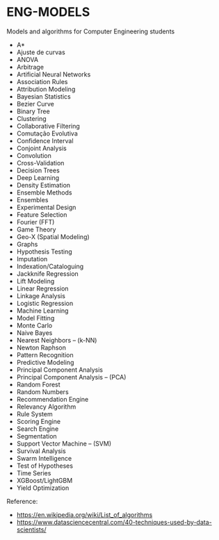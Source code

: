 # ENG-MODELS
Models and algorithms for Computer Engineering students

- A*
- Ajuste de curvas
- ANOVA
- Arbitrage
- Artificial Neural Networks
- Association Rules
- Attribution Modeling
- Bayesian Statistics
- Bezier Curve
- Binary Tree
- Clustering
- Collaborative Filtering
- Comutação Evolutiva
- Confidence Interval
- Conjoint Analysis
- Convolution
- Cross-Validation
- Decision Trees
- Deep Learning
- Density Estimation
- Ensemble Methods
- Ensembles
- Experimental Design
- Feature Selection
- Fourier (FFT)
- Game Theory
- Geo-X (Spatial Modeling)
- Graphs
- Hypothesis Testing
- Imputation
- Indexation/Cataloguing
- Jackknife Regression
- Lift Modeling
- Linear Regression
- Linkage Analysis
- Logistic Regression
- Machine Learning
- Model Fitting
- Monte Carlo
- Naive Bayes
- Nearest Neighbors – (k-NN)
- Newton Raphson
- Pattern Recognition
- Predictive Modeling
- Principal Component Analysis
- Principal Component Analysis – (PCA)
- Random Forest
- Random Numbers
- Recommendation Engine
- Relevancy Algorithm
- Rule System
- Scoring Engine
- Search Engine
- Segmentation
- Support Vector Machine – (SVM)
- Survival Analysis
- Swarm Intelligence
- Test of Hypotheses
- Time Series
- XGBoost/LightGBM
- Yield Optimization

Reference:

- https://en.wikipedia.org/wiki/List_of_algorithms
- https://www.datasciencecentral.com/40-techniques-used-by-data-scientists/

